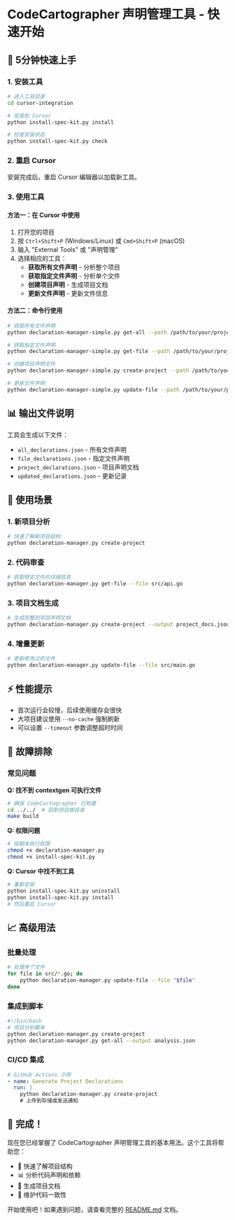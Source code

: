 # CodeCartographer 声明管理工具 - 快速开始

## 🚀 5分钟快速上手

### 1. 安装工具

```bash
# 进入工具目录
cd cursor-integration

# 安装到 Cursor
python install-spec-kit.py install

# 检查安装状态
python install-spec-kit.py check
```

### 2. 重启 Cursor

安装完成后，重启 Cursor 编辑器以加载新工具。

### 3. 使用工具

#### 方法一：在 Cursor 中使用

1. 打开您的项目
2. 按 `Ctrl+Shift+P` (Windows/Linux) 或 `Cmd+Shift+P` (macOS)
3. 输入 "External Tools" 或 "声明管理"
4. 选择相应的工具：
   - **获取所有文件声明** - 分析整个项目
   - **获取指定文件声明** - 分析单个文件
   - **创建项目声明** - 生成项目文档
   - **更新文件声明** - 更新文件信息

#### 方法二：命令行使用

```bash
# 获取所有文件声明
python declaration-manager-simple.py get-all --path /path/to/your/project

# 获取指定文件声明
python declaration-manager-simple.py get-file --path /path/to/your/project --file src/main.go

# 创建项目声明文件
python declaration-manager-simple.py create-project --path /path/to/your/project

# 更新文件声明
python declaration-manager-simple.py update-file --path /path/to/your/project --file src/main.go
```

## 📊 输出文件说明

工具会生成以下文件：

- `all_declarations.json` - 所有文件声明
- `file_declarations.json` - 指定文件声明
- `project_declarations.json` - 项目声明文档
- `updated_declarations.json` - 更新记录

## 🎯 使用场景

### 1. 新项目分析
```bash
# 快速了解新项目结构
python declaration-manager.py create-project
```

### 2. 代码审查
```bash
# 获取特定文件的详细信息
python declaration-manager.py get-file --file src/api.go
```

### 3. 项目文档生成
```bash
# 生成完整的项目声明文档
python declaration-manager.py create-project --output project_docs.json
```

### 4. 增量更新
```bash
# 更新修改过的文件
python declaration-manager.py update-file --file src/main.go
```

## ⚡ 性能提示

- 首次运行会较慢，后续使用缓存会很快
- 大项目建议使用 `--no-cache` 强制刷新
- 可以设置 `--timeout` 参数调整超时时间

## 🔧 故障排除

### 常见问题

**Q: 找不到 contextgen 可执行文件**
```bash
# 确保 CodeCartographer 已构建
cd ../../  # 回到项目根目录
make build
```

**Q: 权限问题**
```bash
# 给脚本执行权限
chmod +x declaration-manager.py
chmod +x install-spec-kit.py
```

**Q: Cursor 中找不到工具**
```bash
# 重新安装
python install-spec-kit.py uninstall
python install-spec-kit.py install
# 然后重启 Cursor
```

## 📈 高级用法

### 批量处理
```bash
# 处理多个文件
for file in src/*.go; do
    python declaration-manager.py update-file --file "$file"
done
```

### 集成到脚本
```bash
#!/bin/bash
# 项目分析脚本
python declaration-manager.py create-project
python declaration-manager.py get-all --output analysis.json
```

### CI/CD 集成
```yaml
# GitHub Actions 示例
- name: Generate Project Declarations
  run: |
    python declaration-manager.py create-project
    # 上传到存储或发送通知
```

## 🎉 完成！

现在您已经掌握了 CodeCartographer 声明管理工具的基本用法。这个工具将帮助您：

- 🚀 快速了解项目结构
- 📊 分析代码声明和依赖
- 📝 生成项目文档
- 🔄 维护代码一致性

开始使用吧！如果遇到问题，请查看完整的 [README.md](README.md) 文档。
